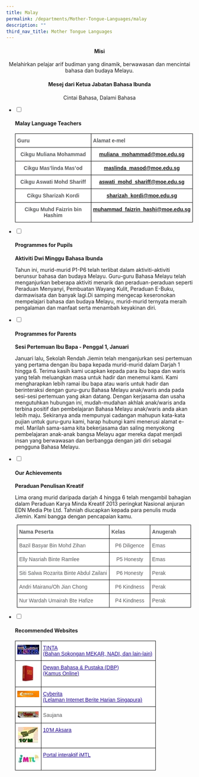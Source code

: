 ```yaml
---
title: Malay
permalink: /departments/Mother-Tongue-Languages/malay
description: ""
third_nav_title: Mother Tongue Languages
---
```

<h4><center>Misi</center></h4>
<center>Melahirkan pelajar arif budiman yang dinamik, berwawasan dan mencintai bahasa dan budaya Melayu.</center>


<h4><center>Mesej dari  Ketua Jabatan Bahasa Ibunda</center></h4>
<center>Cintai Bahasa, Dalami Bahasa</center>

<ul class="jekyllcodex_accordion">
  <li>
    <input type="checkbox" id="accordion1">
		<label for="accordion1"><h4>Malay Language Teachers</h4></label>
    <div>
			<style type="text/css">
.tg  {border-collapse:collapse;border-spacing:0;}
.tg td{border-color:black;border-style:solid;border-width:1px;font-family:Arial, sans-serif;font-size:14px;
  overflow:hidden;padding:10px 5px;word-break:normal;}
.tg th{border-color:black;border-style:solid;border-width:1px;font-family:Arial, sans-serif;font-size:14px;
  font-weight:normal;overflow:hidden;padding:10px 5px;word-break:normal;}
.tg .tg-2r4h{background-color:#FFF;color:#58595B;font-weight:bold;text-align:left;vertical-align:top}
.tg .tg-cqn3{background-color:#FFF;color:#58595B;font-weight:bold;text-align:center;vertical-align:top}
.tg .tg-0pyt{background-color:#FFF;color:#21088A;font-weight:bold;text-align:center;text-decoration:underline;vertical-align:top}
</style>
<table class="tg">
<tbody>
  <tr>
    <td class="tg-2r4h">Guru</td>
    <td class="tg-2r4h">Alamat e-mel</td>
  </tr>
  <tr>
    <td class="tg-cqn3">Cikgu Muliana Mohammad</td>
    <td class="tg-0pyt"><a href="mailto:muliana_mohammad@moe.edu.sg">muliana_mohammad@moe.edu.sg</a></td>
  </tr>
  <tr>
    <td class="tg-cqn3">Cikgu Mas’linda Mas’od</td>
    <td class="tg-0pyt"><a href="mailto:maslinda_masod@moe.edu.sg">maslinda_masod@moe.edu.sg</a></td>
  </tr>
  <tr>
    <td class="tg-cqn3">Cikgu Aswati Mohd Shariff</td>
    <td class="tg-0pyt"><a href="mailto:aswati_mohd_shariff@moe.edu.sg">aswati_mohd_shariff@moe.edu.sg</a></td>
  </tr>
  <tr>
    <td class="tg-cqn3">Cikgu Sharizah Kordi</td>
    <td class="tg-0pyt"><a href="mailto:sharizah_kordi@moe.edu.sg">sharizah_kordi@moe.edu.sg</a></td>
  </tr>
  <tr>
    <td class="tg-cqn3">Cikgu Muhd Faizrin bin Hashim</td>
    <td class="tg-0pyt"><a href="mailto:muhammad_faizrin_hashi@moe.edu.sg">muhammad_faizrin_hashi@moe.edu.sg</a></td>
  </tr>
</tbody>
</table>
		</div>
	</li>
	<li>
		<input type="checkbox" id="accordion2">
		<label for="accordion2"><h4>Programmes for Pupils</h4></label>
		<div>
			<p><strong>Aktiviti Dwi Minggu Bahasa Ibunda</strong></p>
			<p>Tahun ini, murid-murid P1-P6 telah terlibat dalam aktiviti-aktiviti berunsur bahasa dan budaya Melayu. Guru-guru Bahasa Melayu telah menganjurkan beberapa aktiviti menarik dan peraduan-peraduan seperti Peraduan Menyanyi, Pembuatan Wayang Kulit, Peraduan E-Buku, darmawisata dan banyak lagi.Di samping mengecap keseronokan mempelajari bahasa dan budaya Melayu, murid-murid ternyata meraih pengalaman dan manfaat serta menambah keyakinan diri.</p>
		</div>
	</li>
	<li>
		<input type="checkbox" id="accordion3">
		<label for="accordion3"><h4>Programmes for Parents</h4></label>
		<div>
			<p><strong>Sesi Pertemuan Ibu Bapa - Penggal 1, Januari</strong></p>
			<p>Januari lalu, Sekolah Rendah Jiemin telah menganjurkan sesi pertemuan yang pertama dengan ibu bapa kepada murid-murid dalam Darjah 1 hingga 6. Terima kasih kami ucapkan kepada para ibu bapa dan waris yang telah meluangkan masa untuk hadir dan menemui kami. Kami mengharapkan lebih ramai ibu bapa atau waris untuk hadir dan berinteraksi dengan guru-guru Bahasa Melayu anak/waris anda pada sesi-sesi pertemuan yang akan datang. Dengan kerjasama dan usaha mengutuhkan hubungan ini, mudah-mudahan akhlak anak/waris anda terbina positif dan pembelajaran Bahasa Melayu anak/waris anda akan lebih maju. Sekiranya anda mempunyai cadangan mahupun kata-kata pujian untuk guru-guru kami, harap hubungi kami menerusi alamat e-mel. Marilah sama-sama kita bekerjasama dan saling menyokong pembelajaran anak-anak bangsa Melayu agar mereka dapat menjadi insan yang berwawasan dan berbangga dengan jati diri sebagai pengguna Bahasa Melayu.</p>
		</div>
	</li>
	<li>
		<input type="checkbox" id="accordion4">
		<label for="accordion4"><h4>Our Achievements</h4></label>
		<div>
			<p><strong>Peraduan Penulisan Kreatif</strong></p>
			<p>Lima orang murid daripada darjah 4 hingga 6 telah mengambil bahagian dalam Peraduan Karya Minda Kreatif 2013 peringkat Nasional anjuran EDN Media Pte Ltd. Tahniah diucapkan kepada para penulis muda Jiemin. Kami bangga dengan pencapaian kamu.</p>
			<center>
			<style type="text/css">
.tg  {border-collapse:collapse;border-spacing:0;}
.tg td{border-color:black;border-style:solid;border-width:1px;font-family:Arial, sans-serif;font-size:14px;
  overflow:hidden;padding:10px 5px;word-break:normal;}
.tg th{border-color:black;border-style:solid;border-width:1px;font-family:Arial, sans-serif;font-size:14px;
  font-weight:normal;overflow:hidden;padding:10px 5px;word-break:normal;}
.tg .tg-mzni{background-color:#FFF;color:#58595B;text-align:left;vertical-align:top}
.tg .tg-imuo{background-color:#FFF;color:#58595B;text-align:center;vertical-align:top}
.tg .tg-2r4h{background-color:#FFF;color:#58595B;font-weight:bold;text-align:left;vertical-align:top}
</style>
<table class="tg" style="undefined;table-layout: fixed; width: 470px">
<colgroup>
<col style="width: 250px">
<col style="width: 110px">
<col style="width: 110px">
</colgroup>
<tbody>
  <tr>
    <td class="tg-2r4h">Nama Peserta</td>
    <td class="tg-2r4h">Kelas</td>
    <td class="tg-2r4h">Anugerah</td>
  </tr>
  <tr>
    <td class="tg-mzni">Bazil Basyar Bin Mohd Zihan</td>
    <td class="tg-imuo">P6 Diligence</td>
    <td class="tg-mzni">Emas</td>
  </tr>
  <tr>
    <td class="tg-mzni">Elly Nasriah Binte Ramlee</td>
    <td class="tg-imuo">P5 Honesty</td>
    <td class="tg-mzni">Emas</td>
  </tr>
  <tr>
    <td class="tg-mzni">Siti Salwa Rozarita Binte Abdul Zailani</td>
    <td class="tg-imuo">P6 Honesty</td>
    <td class="tg-mzni">Perak</td>
  </tr>
  <tr>
    <td class="tg-mzni">Andri Mairanu/Oh Jian Chong</td>
    <td class="tg-imuo">P6 Kindness</td>
    <td class="tg-mzni">Perak</td>
  </tr>
  <tr>
    <td class="tg-mzni">Nur Wardah Umairah Bte Hafize</td>
    <td class="tg-imuo">P4 Kindness</td>
    <td class="tg-mzni">Perak</td>
  </tr>
</tbody>
</table>
			</center>
		</div>
	</li>
	<li>
		<input type="checkbox" id="accordion5">
		<label for="accordion5"><h4>Recommended Websites</h4></label>
		<div>
			<style type="text/css">
.tg  {border-collapse:collapse;border-spacing:0;}
.tg td{border-color:black;border-style:solid;border-width:1px;font-family:Arial, sans-serif;font-size:14px;
  overflow:hidden;padding:10px 5px;word-break:normal;}
.tg th{border-color:black;border-style:solid;border-width:1px;font-family:Arial, sans-serif;font-size:14px;
  font-weight:normal;overflow:hidden;padding:10px 5px;word-break:normal;}
.tg .tg-imuo{background-color:#FFF;color:#58595B;text-align:center;vertical-align:top}
.tg .tg-0qnb{background-color:#FFF;color:#21088A;font-weight:bold;text-align:left;text-decoration:underline;vertical-align:top}
.tg .tg-vqji{background-color:#FFF;color:#58595B;text-align:left;vertical-align:middle}
</style>
<table class="tg" style="undefined;table-layout: fixed; width: 380px">
<colgroup>
<col style="width: 70px">
<col style="width: 310px">
</colgroup>
<tbody>
  <tr>
    <td class="tg-imuo"><img src="/images/rwm1.jpeg"></td>
    <td class="tg-0qnb"><a href="http://tinta.moe.edu.sg/mekar/slot/u112/index.html" target="_blank" rel="noopener noreferrer"><span style="font-weight:500;text-decoration:underline;color:#21088A">TINTA</span></a><br><a href="http://tinta.moe.edu.sg/mekar/slot/u112/index.html" target="_blank" rel="noopener noreferrer"><span style="font-weight:500;text-decoration:underline;color:#21088A">(Bahan Sokongan MEKAR, NADI, dan lain-lain)</span></a></td>
  </tr>
  <tr>
    <td class="tg-imuo"><img src="/images/rwm2.jpeg"></td>
    <td class="tg-0qnb"><a href="http://prpm.dbp.gov.my/" target="_blank" rel="noopener noreferrer"><span style="font-weight:500;text-decoration:underline;color:#21088A">Dewan Bahasa &amp; Pustaka (DBP)</span></a><br><a href="http://prpm.dbp.gov.my/" target="_blank" rel="noopener noreferrer"><span style="font-weight:500;color:#21088A">(Kamus Online)</span></a><br></td>
  </tr>
  <tr>
    <td class="tg-imuo"><img src="/images/rwm3.jpeg"></td>
    <td class="tg-0qnb"><a href="http://cyberita.asia1.com.sg/" target="_blank" rel="noopener noreferrer"><span style="font-weight:500;text-decoration:underline;color:#21088A">Cyberita</span></a><br><a href="http://cyberita.asia1.com.sg/" target="_blank" rel="noopener noreferrer"><span style="font-weight:500;text-decoration:underline;color:#21088A">(Lelaman Internet Berite Harian Singapura)</span></a></td>
  </tr>
  <tr>
    <td class="tg-imuo"><img src="/images/rwm4.jpeg"></td>
    <td class="tg-vqji">Saujana</td>
  </tr>
  <tr>
    <td class="tg-imuo"><img src="/images/rwm5.jpeg"></td>
    <td class="tg-0qnb"><a href="http://10m.commontown.net/cos/o.x?c=/etd_mep/user&func=login" target="_blank" rel="noopener noreferrer"><span style="font-weight:500;text-decoration:underline;color:#21088A">10'M Aksara</span></a></td>
  </tr>
  <tr>
    <td class="tg-imuo"><img src="/images/rwm6.jpeg"></td>
    <td class="tg-0qnb"><a href="https://imtl.sg/login/index.php" target="_blank" rel="noopener noreferrer"><span style="font-weight:500;text-decoration:underline;color:#21088A">Portal interaktif iMTL</span></a></td>
  </tr>
</tbody>
</table>
		</div>
	</li>
	</ul>